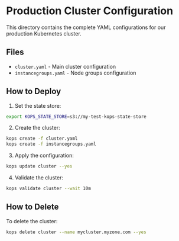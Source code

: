 # Production Cluster Configuration

This directory contains the complete YAML configurations for our production Kubernetes cluster.

## Files
- `cluster.yaml` - Main cluster configuration
- `instancegroups.yaml` - Node groups configuration

## How to Deploy

1. Set the state store:
```bash
export KOPS_STATE_STORE=s3://my-test-kops-state-store
```

2. Create the cluster:
```bash
kops create -f cluster.yaml
kops create -f instancegroups.yaml
```

3. Apply the configuration:
```bash
kops update cluster --yes
```

4. Validate the cluster:
```bash
kops validate cluster --wait 10m
```

## How to Delete

To delete the cluster:
```bash
kops delete cluster --name mycluster.myzone.com --yes
```
